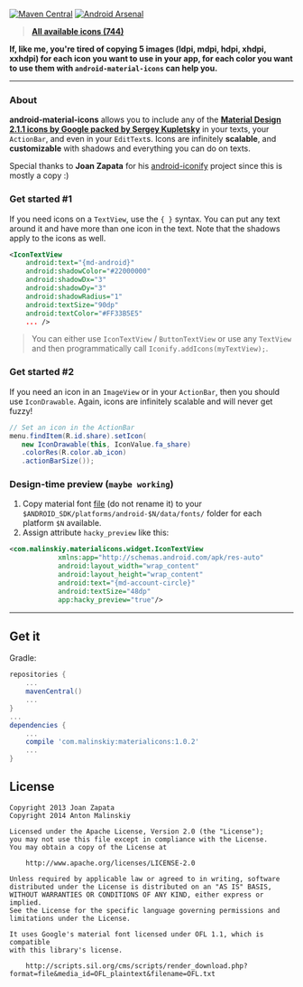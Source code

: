 [![Maven Central](https://maven-badges.herokuapp.com/maven-central/com.malinskiy/materialicons/badge.svg)](https://maven-badges.herokuapp.com/maven-central/com.malinskiy/materialicons) [![Android Arsenal](https://img.shields.io/badge/Android%20Arsenal-android--material--icons-brightgreen.svg?style=flat)](https://android-arsenal.com/details/1/1173)

> **[All available icons (744)](http://zavoloklom.github.io/material-design-iconic-font/icons.html)**

**If, like me, you're tired of copying 5 images (ldpi, mdpi, hdpi, xhdpi, xxhdpi) for each icon you want to use in your app, for each color you want to use them with ```android-material-icons``` can help you.**

-----

### About

**android-material-icons** allows you to include any of the **[Material Design 2.1.1 icons by Google packed by Sergey Kupletsky](http://zavoloklom.github.io/material-design-iconic-font/)** in your texts, your ```ActionBar```, and even in your ```EditText```s. Icons are infinitely **scalable**, and **customizable** with shadows and everything you can do on texts.

Special thanks to **Joan Zapata** for his [android-iconify](https://github.com/JoanZapata/android-iconify) project since this is mostly a copy :)

### Get started #1

If you need icons on a ```TextView```, use the ```{ }``` syntax. You can put any text around it and have more than one icon in the text. Note that the shadows apply to the icons as well.

```xml
<IconTextView
    android:text="{md-android}"
    android:shadowColor="#22000000"
    android:shadowDx="3"
    android:shadowDy="3"
    android:shadowRadius="1"
    android:textSize="90dp"
    android:textColor="#FF33B5E5"
    ... />
```

> You can either use ```IconTextView``` / ```ButtonTextView``` or use any ```TextView``` and then programmatically call ```Iconify.addIcons(myTextView);```.

### Get started #2

If you need an icon in an ```ImageView``` or in your ```ActionBar```, then you should use ```IconDrawable```. Again, icons are infinitely scalable and will never get fuzzy!

```java
// Set an icon in the ActionBar
menu.findItem(R.id.share).setIcon(
   new IconDrawable(this, IconValue.fa_share)
   .colorRes(R.color.ab_icon)
   .actionBarSize());
```

### Design-time preview (```maybe working```)
1. Copy material font [file](https://github.com/Malinskiy/android-material-icons/blob/master/android-material-icons/src/main/resources/material-design-iconic-font-2.1.1.ttf) (do not rename it) to your ```$ANDROID_SDK/platforms/android-$N/data/fonts/``` folder for each platform ```$N``` available.
2. Assign attribute ```hacky_preview``` like this:
```xml
<com.malinskiy.materialicons.widget.IconTextView
            xmlns:app="http://schemas.android.com/apk/res-auto"
            android:layout_width="wrap_content"
            android:layout_height="wrap_content"
            android:text="{md-account-circle}"
            android:textSize="48dp"
            app:hacky_preview="true"/>
```

-----

## Get it

Gradle:
```groovy
repositories {
    ...
    mavenCentral()
    ...
}
...
dependencies {
    ...
    compile 'com.malinskiy:materialicons:1.0.2'
    ...
}
```

## License

```
Copyright 2013 Joan Zapata
Copyright 2014 Anton Malinskiy

Licensed under the Apache License, Version 2.0 (the "License");
you may not use this file except in compliance with the License.
You may obtain a copy of the License at

    http://www.apache.org/licenses/LICENSE-2.0

Unless required by applicable law or agreed to in writing, software
distributed under the License is distributed on an "AS IS" BASIS,
WITHOUT WARRANTIES OR CONDITIONS OF ANY KIND, either express or implied.
See the License for the specific language governing permissions and
limitations under the License.

It uses Google's material font licensed under OFL 1.1, which is compatible
with this library's license.

    http://scripts.sil.org/cms/scripts/render_download.php?format=file&media_id=OFL_plaintext&filename=OFL.txt
    
```
